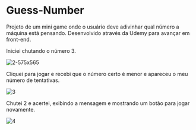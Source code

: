 # Guess-Number
Projeto de um mini game onde o usuário deve adivinhar qual número a máquina está pensando. Desenvolvido através da Udemy para avançar em front-end. 

Iniciei chutando o número 3.


![2-575x565](https://user-images.githubusercontent.com/48738431/113448659-a2486200-93d2-11eb-9f17-2c6ca20849ef.png)

Cliquei para jogar e recebi que o número certo é menor e apareceu o meu número de tentativas. 


![3](https://user-images.githubusercontent.com/48738431/113448700-b55b3200-93d2-11eb-8e98-152e7f11f437.png)

Chutei 2 e acertei, exibindo a mensagem e mostrando um botão para jogar novamente. 


![4](https://user-images.githubusercontent.com/48738431/113448780-dcb1ff00-93d2-11eb-8738-6824a9559880.png)
